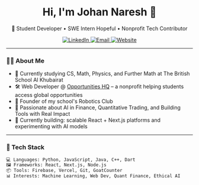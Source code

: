 <h1 align="center">Hi, I'm Johan Naresh 👋</h1>
<p align="center">
  🚀 Student Developer • SWE Intern Hopeful • Nonprofit Tech Contributor
</p>

<p align="center">
  <a href="https://www.linkedin.com/in/johan-naresh/" target="_blank">
    <img alt="LinkedIn" src="https://img.shields.io/badge/LinkedIn-blue?logo=linkedin&logoColor=white">
  </a>
  <a href="mailto:johannaresh@gmail.com">
    <img alt="Email" src="https://img.shields.io/badge/Email-grey?logo=gmail&logoColor=white">
  </a>
  <a href="https://opportunitieshq.vercel.app/">
    <img alt="Website" src="https://img.shields.io/badge/Website-Live-green?logo=vercel">
  </a>
</p>

---

### 👨‍💻 About Me

- 🧠 Currently studying CS, Math, Physics, and Further Math at The British School Al Khubairat  
- 🛠 Web Developer @ [Opportunities HQ](https://opportunitieshq.vercel.app/) – a nonprofit helping students access global opportunities  
- 🤖 Founder of my school's Robotics Club  
- 💸 Passionate about AI in Finance, Quantitative Trading, and Building Tools with Real Impact  
- 🌱 Currently building: scalable React + Next.js platforms and experimenting with AI models

---

### 🧰 Tech Stack

```txt
💻 Languages: Python, JavaScript, Java, C++, Dart  
🖼 Frameworks: React, Next.js, Node.js  
📦 Tools: Firebase, Vercel, Git, GoatCounter  
📊 Interests: Machine Learning, Web Dev, Quant Finance, Ethical AI
